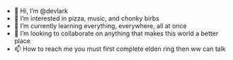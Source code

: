 - 👋 Hi, I’m @devlark
- 👀 I’m interested in pizza, music, and chonky birbs
- 🌱 I’m currently learning everything, everywhere, all at once
- 💞️ I’m looking to collaborate on anything that makes this world a better place
- 📫 How to reach me you must first complete elden ring then ww can talk

<!---
devlark/devlark is a ✨ special ✨ repository because its `README.md` (this file) appears on your GitHub profile.
You can click the Preview link to take a look at your changes.
--->
